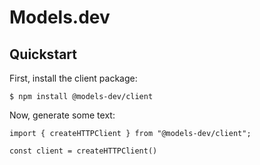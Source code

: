 # Models.dev

## Quickstart

First, install the client package:

```
$ npm install @models-dev/client
```

Now, generate some text:

```
import { createHTTPClient } from "@models-dev/client";

const client = createHTTPClient()

```
